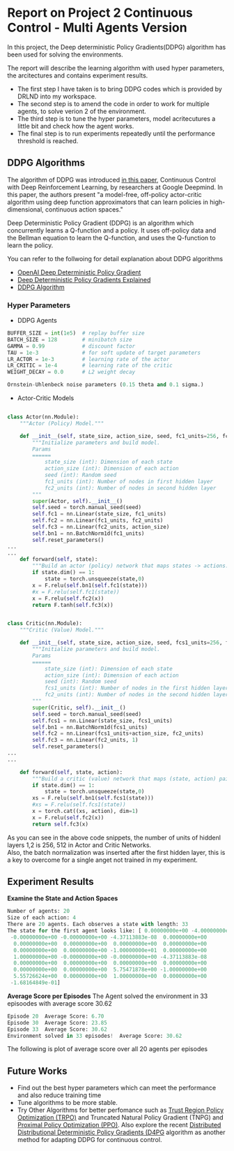 # Report on Project 2 Continuous Control - Multi Agents Version

In this project, the Deep deterministic Policy Gradients(DDPG) algorithm has been used for solving the environments.

The report will describe the learning algorithm with used hyper parameters, the arcitectures and contains experiment results.

- The first step I have taken is to bring DDPG codes which is provided by DRLND into my workspace. 
- The second step is to amend the code in order to work for multiple agents, to solve verion 2 of the environment.
- The third step is to tune the hyper parameters, model acritecutures a little bit and check how the agent works. 
- The final step is to run experiments repeatedly until the performance threshold is reached.

## DDPG Algorithms

The algorithm of DDPG was introduced [in this paper](https://arxiv.org/pdf/1509.02971.pdf),
Continuous Control with Deep Reinforcement Learning, by researchers at Google Deepmind. 
In this paper, the authors present "a model-free, off-policy actor-critic algorithm using deep function approximators that can learn policies in high-dimensional, continuous action spaces." 

Deep Deterministic Policy Gradient (DDPG) is an algorithm which concurrently learns a Q-function and a policy. 
It uses off-policy data and the Bellman equation to learn the Q-function, and uses the Q-function to learn the policy.

You can refer to the follwoing for detail explanation about DDPG algorithms
- [OpenAI Deep Deterministic Policy Gradient](https://spinningup.openai.com/en/latest/algorithms/ddpg.html)
- [Deep Deterministic Policy Gradients Explained](https://towardsdatascience.com/deep-deterministic-policy-gradients-explained-2d94655a9b7b)
- [DDPG Algorithm](http://www.cs.sjsu.edu/faculty/pollett/masters/Semesters/Spring18/ujjawal/DDPG-Algorithm.pdf)

### Hyper Parameters
- DDPG Agents
~~~python
BUFFER_SIZE = int(1e5)  # replay buffer size
BATCH_SIZE = 128        # minibatch size
GAMMA = 0.99            # discount factor
TAU = 1e-3              # for soft update of target parameters
LR_ACTOR = 1e-3         # learning rate of the actor 
LR_CRITIC = 1e-4        # learning rate of the critic
WEIGHT_DECAY = 0.0      # L2 weight decay

Ornstein-Uhlenbeck noise parameters (0.15 theta and 0.1 sigma.)
~~~

- Actor-Critic Models
~~~python

class Actor(nn.Module):
    """Actor (Policy) Model."""

    def __init__(self, state_size, action_size, seed, fc1_units=256, fc2_units=512):
        """Initialize parameters and build model.
        Params
        ======
            state_size (int): Dimension of each state
            action_size (int): Dimension of each action
            seed (int): Random seed
            fc1_units (int): Number of nodes in first hidden layer
            fc2_units (int): Number of nodes in second hidden layer
        """
        super(Actor, self).__init__()
        self.seed = torch.manual_seed(seed)
        self.fc1 = nn.Linear(state_size, fc1_units)
        self.fc2 = nn.Linear(fc1_units, fc2_units)
        self.fc3 = nn.Linear(fc2_units, action_size)
        self.bn1 = nn.BatchNorm1d(fc1_units)
        self.reset_parameters()
...
...
    def forward(self, state):
        """Build an actor (policy) network that maps states -> actions."""
        if state.dim() == 1:
            state = torch.unsqueeze(state,0)
        x = F.relu(self.bn1(self.fc1(state)))
        #x = F.relu(self.fc1(state))
        x = F.relu(self.fc2(x))
        return F.tanh(self.fc3(x))


class Critic(nn.Module):
    """Critic (Value) Model."""

    def __init__(self, state_size, action_size, seed, fcs1_units=256, fc2_units=512):
        """Initialize parameters and build model.
        Params
        ======
            state_size (int): Dimension of each state
            action_size (int): Dimension of each action
            seed (int): Random seed
            fcs1_units (int): Number of nodes in the first hidden layer
            fc2_units (int): Number of nodes in the second hidden layer
        """
        super(Critic, self).__init__()
        self.seed = torch.manual_seed(seed)
        self.fcs1 = nn.Linear(state_size, fcs1_units)
        self.bn1 = nn.BatchNorm1d(fcs1_units)
        self.fc2 = nn.Linear(fcs1_units+action_size, fc2_units)
        self.fc3 = nn.Linear(fc2_units, 1)
        self.reset_parameters()
...
...

    def forward(self, state, action):
        """Build a critic (value) network that maps (state, action) pairs -> Q-values."""
        if state.dim() == 1:
            state = torch.unsqueeze(state,0)
        xs = F.relu(self.bn1(self.fcs1(state)))
        #xs = F.relu(self.fcs1(state))
        x = torch.cat((xs, action), dim=1)
        x = F.relu(self.fc2(x))
        return self.fc3(x)
~~~
As you can see in the above code snippets, the number of units of hiddenl layers 1,2 is 256, 512 in Actor and Critic Networks.<br>
Also, the batch normalization was inserted after the first hidden layer, this is a key to overcome for a single anget not trained in my experiment.

## Experiment Results

**Examine the State and Action Spaces**
~~~python
Number of agents: 20
Size of each action: 4
There are 20 agents. Each observes a state with length: 33
The state for the first agent looks like: [ 0.00000000e+00 -4.00000000e+00  0.00000000e+00  1.00000000e+00
 -0.00000000e+00 -0.00000000e+00 -4.37113883e-08  0.00000000e+00
  0.00000000e+00  0.00000000e+00  0.00000000e+00  0.00000000e+00
  0.00000000e+00  0.00000000e+00 -1.00000000e+01  0.00000000e+00
  1.00000000e+00 -0.00000000e+00 -0.00000000e+00 -4.37113883e-08
  0.00000000e+00  0.00000000e+00  0.00000000e+00  0.00000000e+00
  0.00000000e+00  0.00000000e+00  5.75471878e+00 -1.00000000e+00
  5.55726624e+00  0.00000000e+00  1.00000000e+00  0.00000000e+00
 -1.68164849e-01]
 ~~~

**Average Score per Episodes**
The Agent solved the environment in 33 episoodes with average score 30.62
~~~python
Episode 20	Average Score: 6.70
Episode 30	Average Score: 23.85
Episode 33	Average Score: 30.62
Environment solved in 33 episodes!	Average Score: 30.62
~~~

The following is plot of average score over all 20 agents per episodes


## Future Works
- Find out the best hyper parameters which can meet the performance and also reduce training time
- Tune algorithms to be more stable.
- Try Other Algorithms for better perfomance such as [Trust Region Policy Optimization (TRPO)](https://arxiv.org/abs/1502.05477) and Truncated Natural Policy Gradient (TNPG) and [Proximal Policy Optimization (PPO)](https://arxiv.org/abs/1707.06347). Also explore the recent [Distributed Distributional Deterministic Policy Gradients (D4PG](https://openreview.net/forum?id=SyZipzbCb) algorithm as another method for adapting DDPG for continuous control.



